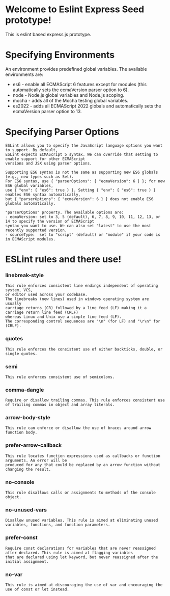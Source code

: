 # Welcome to Eslint Express Seed prototype!
This is eslint based express js prototype.

# Specifying Environments
An environment provides predefined global variables. The available environments are:
- es6 - enable all ECMAScript 6 features except for modules (this automatically sets the ecmaVersion parser option to 6).
- node - Node.js global variables and Node.js scoping.
- mocha - adds all of the Mocha testing global variables.
- es2022 - adds all ECMAScript 2022 globals and automatically sets the ecmaVersion parser option to 13.


# Specifying Parser Options
```
ESLint allows you to specify the JavaScript language options you want to support. By default, 
ESLint expects ECMAScript 5 syntax. We can override that setting to enable support for other ECMAScript 
versions and JSX using parser options.

Supporting ES6 syntax is not the same as supporting new ES6 globals (e.g., new types such as Set). 
For ES6 syntax, use { "parserOptions": { "ecmaVersion": 6 } }; for new ES6 global variables, 
use { "env": { "es6": true } }. Setting { "env": { "es6": true } } enables ES6 syntax automatically, 
but { "parserOptions": { "ecmaVersion": 6 } } does not enable ES6 globals automatically.

"parserOptions" property. The available options are:
- ecmaVersion: set to 3, 5 (default), 6, 7, 8, 9, 10, 11, 12, 13, or 14 to specify the version of ECMAScript 
syntax you want to use. We can also set "latest" to use the most recently supported version.
- sourceType:  set to "script" (default) or "module" if your code is in ECMAScript modules.
```

# ESLint rules and there use!

### linebreak-style
```
This rule enforces consistent line endings independent of operating system, VCS, 
or editor used across your codebase.
The linebreaks (new lines) used in windows operating system are usually 
carriage returns (CR) followed by a line feed (LF) making it a carriage return line feed (CRLF) 
whereas Linux and Unix use a simple line feed (LF). 
The corresponding control sequences are "\n" (for LF) and "\r\n" for (CRLF).
```

### quotes
```
This rule enforces the consistent use of either backticks, double, or single quotes.
```

### semi
```
This rule enforces consistent use of semicolons.
```

### comma-dangle
```
Require or disallow trailing commas. This rule enforces consistent use of trailing commas in object and array literals.
```

### arrow-body-style
```
This rule can enforce or disallow the use of braces around arrow function body.
```

### prefer-arrow-callback
```
This rule locates function expressions used as callbacks or function arguments. An error will be 
produced for any that could be replaced by an arrow function without changing the result.
```

### no-console
```
This rule disallows calls or assignments to methods of the console object.
```

### no-unused-vars
```
Disallow unused variables. This rule is aimed at eliminating unused variables, functions, and function parameters.
```

### prefer-const
```
Require const declarations for variables that are never reassigned after declared. This rule is aimed at flagging variables 
that are declared using let keyword, but never reassigned after the initial assignment.
```

### no-var
```
This rule is aimed at discouraging the use of var and encouraging the use of const or let instead.
```
